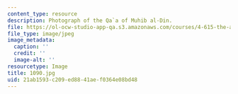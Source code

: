 ```yaml
---
content_type: resource
description: Photograph of the Qa`a of Muhib al-Din.
file: https://ol-ocw-studio-app-qa.s3.amazonaws.com/courses/4-615-the-architecture-of-cairo-spring-2002/21ab1593c209ed8841aef0364e08bd48_1090.jpg
file_type: image/jpeg
image_metadata:
  caption: ''
  credit: ''
  image-alt: ''
resourcetype: Image
title: 1090.jpg
uid: 21ab1593-c209-ed88-41ae-f0364e08bd48
---
```

